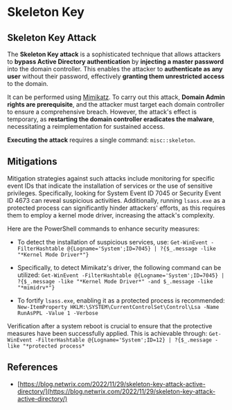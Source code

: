 # Skeleton Key

## Skeleton Key Attack

The **Skeleton Key attack** is a sophisticated technique that allows attackers to **bypass Active Directory authentication** by **injecting a master password** into the domain controller. This enables the attacker to **authenticate as any user** without their password, effectively **granting them unrestricted access** to the domain.

It can be performed using [Mimikatz](https://github.com/gentilkiwi/mimikatz). To carry out this attack, **Domain Admin rights are prerequisite**, and the attacker must target each domain controller to ensure a comprehensive breach. However, the attack's effect is temporary, as **restarting the domain controller eradicates the malware**, necessitating a reimplementation for sustained access.

**Executing the attack** requires a single command: `misc::skeleton`.

## Mitigations

Mitigation strategies against such attacks include monitoring for specific event IDs that indicate the installation of services or the use of sensitive privileges. Specifically, looking for System Event ID 7045 or Security Event ID 4673 can reveal suspicious activities. Additionally, running `lsass.exe` as a protected process can significantly hinder attackers' efforts, as this requires them to employ a kernel mode driver, increasing the attack's complexity.

Here are the PowerShell commands to enhance security measures:

- To detect the installation of suspicious services, use: `Get-WinEvent -FilterHashtable @{Logname='System';ID=7045} | ?{$_.message -like "*Kernel Mode Driver*"}`

- Specifically, to detect Mimikatz's driver, the following command can be utilized: `Get-WinEvent -FilterHashtable @{Logname='System';ID=7045} | ?{$_.message -like "*Kernel Mode Driver*" -and $_.message -like "*mimidrv*"}`

- To fortify `lsass.exe`, enabling it as a protected process is recommended: `New-ItemProperty HKLM:\SYSTEM\CurrentControlSet\Control\Lsa -Name RunAsPPL -Value 1 -Verbose`

Verification after a system reboot is crucial to ensure that the protective measures have been successfully applied. This is achievable through: `Get-WinEvent -FilterHashtable @{Logname='System';ID=12} | ?{$_.message -like "*protected process*`

## References

- [https://blog.netwrix.com/2022/11/29/skeleton-key-attack-active-directory/](https://blog.netwrix.com/2022/11/29/skeleton-key-attack-active-directory/)

